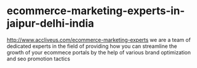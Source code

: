 # ecommerce-marketing-experts-in-jaipur-delhi-india
http://www.accliveus.com/ecommerce-marketing-experts we are a team of dedicated experts in the field of providing how you can streamline the growth of your ecommece portals by the help of various brand optimization and seo promotion tactics
